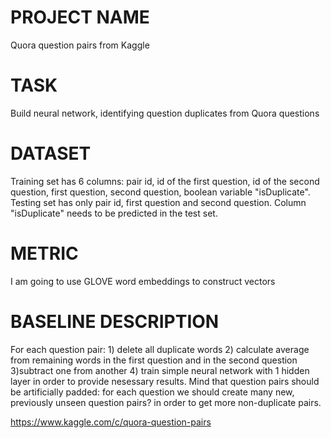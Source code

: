 # PROJECT NAME
Quora question pairs from Kaggle
# TASK
Build neural network, identifying question duplicates from Quora questions
# DATASET
Training set has 6 columns: pair id, id of the first question, id of the second question, first question, second question, boolean variable "isDuplicate". Testing set has only pair id, first question and second question. Column "isDuplicate" needs to be predicted in the test set.
# METRIC
I am going to use GLOVE word embeddings to construct vectors
# BASELINE DESCRIPTION
For each question pair: 1) delete all duplicate words 2) calculate average from remaining words in the first question and in the second question 3)subtract one from another 4) train simple neural network with 1 hidden layer in order to provide nesessary results. 
Mind that question pairs should be artificially padded: for each question we should create many new, previously unseen question pairs? in order to get more non-duplicate pairs.


https://www.kaggle.com/c/quora-question-pairs
